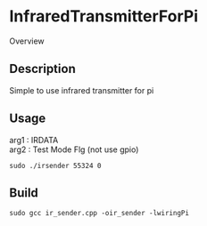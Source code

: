 InfraredTransmitterForPi
====

Overview

## Description
Simple to use infrared transmitter for pi

## Usage

arg1 : IRDATA  
arg2 : Test Mode Flg (not use gpio)

`sudo ./irsender 55324 0`

## Build

`sudo gcc ir_sender.cpp -oir_sender -lwiringPi`

